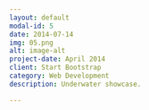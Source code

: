 ```yaml
---
layout: default
modal-id: 5
date: 2014-07-14
img: 05.png
alt: image-alt
project-date: April 2014
client: Start Bootstrap
category: Web Development
description: Underwater showcase.

---
```

 